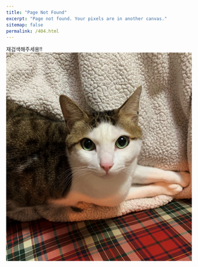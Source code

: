 ```yaml
---
title: "Page Not Found"
excerpt: "Page not found. Your pixels are in another canvas."
sitemap: false
permalink: /404.html
---
```


재검색해주세용!!
![IMG_5018_Edited](..\images\2022-03-16-test\IMG_5018_Edited.jpg)
